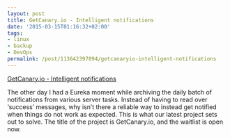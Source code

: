 ```yaml
---
layout: post
title: GetCanary.io - Intelligent notifications
date: '2015-03-15T01:16:32+02:00'
tags:
- linux
- backup
- DevOps
permalink: /post/113642397894/getcanaryio-intelligent-notifications
---
```

[GetCanary.io - Intelligent notifications](http://getcanary.io/)  

The other day I had a Eureka moment while archiving the daily batch of notifications from various server tasks. Instead of having to read over ‘success’ messages, why isn’t there a reliable way to instead get notified when things do not work as expected. This is what our latest project sets out to solve. The title of the project is GetCanary.io, and the waitlist is open now.
